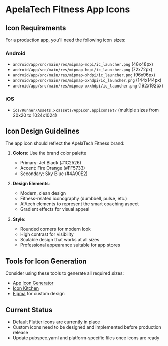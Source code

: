# ApelaTech Fitness App Icons

## Icon Requirements

For a production app, you'll need the following icon sizes:

### Android
- `android/app/src/main/res/mipmap-mdpi/ic_launcher.png` (48x48px)
- `android/app/src/main/res/mipmap-hdpi/ic_launcher.png` (72x72px)
- `android/app/src/main/res/mipmap-xhdpi/ic_launcher.png` (96x96px)
- `android/app/src/main/res/mipmap-xxhdpi/ic_launcher.png` (144x144px)
- `android/app/src/main/res/mipmap-xxxhdpi/ic_launcher.png` (192x192px)

### iOS
- `ios/Runner/Assets.xcassets/AppIcon.appiconset/` (multiple sizes from 20x20 to 1024x1024)

## Icon Design Guidelines

The app icon should reflect the ApelaTech Fitness brand:

1. **Colors**: Use the brand color palette
   - Primary: Jet Black (#1C2526)
   - Accent: Fire Orange (#FF5733)
   - Secondary: Sky Blue (#4A90E2)

2. **Design Elements**:
   - Modern, clean design
   - Fitness-related iconography (dumbbell, pulse, etc.)
   - AI/tech elements to represent the smart coaching aspect
   - Gradient effects for visual appeal

3. **Style**:
   - Rounded corners for modern look
   - High contrast for visibility
   - Scalable design that works at all sizes
   - Professional appearance suitable for app stores

## Tools for Icon Generation

Consider using these tools to generate all required sizes:
- [App Icon Generator](https://www.appicon.co/)
- [Icon Kitchen](https://icon.kitchen/)
- [Figma](https://www.figma.com/) for custom design

## Current Status

- Default Flutter icons are currently in place
- Custom icons need to be designed and implemented before production release
- Update pubspec.yaml and platform-specific files once icons are ready
